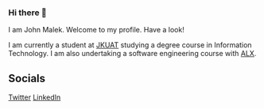 ### Hi there 👋
I am John Malek. Welcome to my profile. Have a look!

I am currently a student at [JKUAT](https://www.jkuat.ac.ke/) studying a degree course in Information Technology. 
I am also undertaking a software engineering course with [ALX](https://www.alxafrica.com/).

## Socials
[Twitter](https://twitter.com/MalekJohn1)
[LinkedIn](kedin.com/in/john-malek-8b666b217/)
